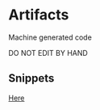 # Artifacts

Machine generated code

DO NOT EDIT BY HAND

## Snippets

[Here](https://github.com/ms-jpq/coq.artifacts)

